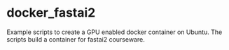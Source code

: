 # docker_fastai2
Example scripts to create a GPU enabled docker container on Ubuntu. The scripts build a container for fastai2 courseware.

